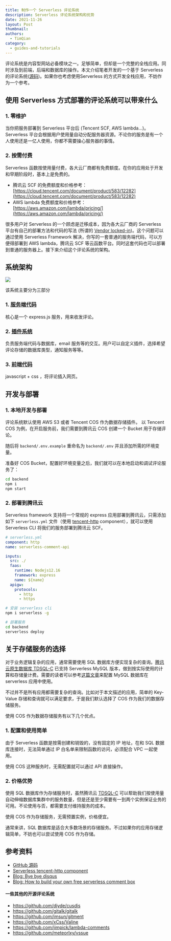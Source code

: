 ```yaml
---
title: 制作一个 Serverless 评论系统
description: Serverless 评论系统架构和优势
date: 2021-11-26
layout: Post
thumbnail: 
authors:
  - TimQian
category:
  - guides-and-tutorials
---
```


评论系统是内容型网站必备模块之一。足够简单，但却是一个完整的全栈应用。同时涉及到前端，后端和数据库的操作。本文介绍笔者开发的一个基于 Serverless 的评论系统([源码](https://github.com/timqian/murmur/))。如果你也考虑使用Serverless 的方式开发全栈应用，不妨作为一个参考。

## 使用 Serverless 方式部署的评论系统可以带来什么

### 1. 零维护

当你把服务部署到 Serverless 平台后 (Tencent SCF, AWS lambda...)。 Serverless 平台会根据用户使用量自动分配服务器资源。不论你的服务是有一个人使用还是一亿人使用，你都不需要操心服务器的事情。

### 2. 按需付费

Serverless 函数按使用量付费，各大云厂商都有免费额度。在你的应用处于开发和早期阶段时，基本上是免费的。

- 腾讯云 SCF 的免费额度和价格参考：[https://cloud.tencent.com/document/product/583/12282](https://cloud.tencent.com/document/product/583/12282)
- AWS lambda 免费额度和价格参考：[https://aws.amazon.com/lambda/pricing/](https://aws.amazon.com/lambda/pricing/)

很多用户对 Serverless 的一个顾虑是迁移成本，因为各大云厂商的 Serverless 平台有自己的部署方法和代码的写法 (所谓的 [Vendor locked-in](https://en.wikipedia.org/wiki/Vendor_lock-in))。这个问题可以通过使用 Serverless Framework 解决，你写的一套普通的服务端代码，可以方便得部署到 AWS lambda，腾讯云 SCF 等云函数平台。同时这套代码也可以部署到普通的服务器上。接下来介绍这个评论系统的架构。

## 系统架构

![](https://sp-assets-1300963013.cos.ap-guangzhou.myqcloud.com/blog/posts/2021-11-26-serverless-comment-system-1.png)

该系统主要分为三部分

### 1. [服务端代码](https://github.com/timqian/murmur/tree/main/backend)

核心是一个 express.js 服务，用来收发评论。

### 2. [插件系统](https://github.com/timqian/murmur/tree/main/backend/plugins)

负责服务端代码与数据库，email 服务等的交互。用户可以自定义插件，选择希望评论存储的数据库类型，通知服务等等。

### 3. [前端代码](https://github.com/timqian/murmur/tree/main/frontend)

javascript + css ，将评论插入网页。

## 开发与部署

### 1. 本地开发与部署

评论系统默认使用 AWS S3 或者 Tencent COS 作为数据存储插件。
以 Tencent COS 为例，在开启服务前，我们需要到腾讯云 COS 创建一个 Bucket 用于存储评论。

随后将 `backend/.env.example` 重命名为 `backend/.env` 并且添加所需的环境变量。

准备好 COS Bucket，配置好环境变量之后，我们就可以在本地启动和调试评论服务了：

```bash
cd backend
npm i
npm start
```

### 2. 部署到腾讯云

Serverless framework 支持将一个常规的 express 应用部署到腾讯云，只需添加如下 `serverless.yml` 文件（使用 [tencent-http](https://github.com/serverless-components/tencent-http/) component），就可以使用 Serverless CLI 将我们的服务部署到腾讯云 SCF。

```yaml
# serverless.yml
component: http
name: serverless-comment-api

inputs:
  src: ./
  faas:
    runtime: Nodejs12.16
    framework: express
    name: ${name}
  apigw:
    protocols:
      - http
      - https
```

```bash
# 安装 serverless cli
npm i serverless -g

# 部署服务
cd backend
serverless deploy
```

## 关于存储服务的选择

对于业务逻辑复杂的应用，通常需要使用 SQL 数据库方便实现复杂的查询。[腾讯云原生数据库 TDSQL-C](https://cloud.tencent.com/document/product/1003/30505) 已支持 Serverless MySQL 版本，做到按实际使用的计算和存储量计费。需要的读者可以参考[这篇文章](https://cloud.tencent.com/document/product/1154/51858)来配置 MySQL 数据库在 serverless 应用中使用。

不过并不是所有应用都需要复杂的查询。比如对于本文描述的应用，简单的 Key-Value 存储和查询就可以满足要求，于是我们默认选择了 COS 作为我们的数据存储服务。

使用 COS 作为数据存储服务有以下几个优点。

### 1. 配置和使用简单

由于 Serverless 函数是按需创建和销毁的，没有固定的 IP 地址，在和 SQL 数据库连接时，无法简单通过 IP 白名单来限制函数的访问，必须配合 VPC 一起使用。

使用 COS 这种服务时，无需配置就可以通过 API 直接操作。

### 2. 价格优势

使用 SQL 数据库作为存储服务时，虽然腾讯云 [TDSQL-C](https://cloud.tencent.com/document/product/1003/30505) 可以帮助我们按使用量自动伸缩数据库集群中的服务数量，但是还是至少需要有一到两个实例保证业务的可用。不论使用与否，都需要支付维持服务的成本。

使用 COS 作为存储服务，无需预置实例，价格便宜。

通常来讲，SQL 数据库是适合大多数场景的存储服务。不过如果你的应用存储逻辑简单，不妨也可以尝试使用 COS 作为存储。

## 参考资料

- [GitHub 源码](https://github.com/timqian/murmur)
- [Serverless tencent-http component](https://github.com/serverless-components/tencent-http/)
- [Blog: Bye bye disqus](https://pawelgrzybek.com/bye-bye-disqus-i-built-my-commenting-system-using-aws-serverless-stack-and-netlify-build-hooks/)
- [Blog: How to build your own free serverless comment box](https://www.freecodecamp.org/news/how-you-can-build-your-own-free-serverless-comment-box-dc9d4f366d12/)

#### 一些其他的开源评论系统

- https://github.com/djyde/cusdis
- https://github.com/gitalk/gitalk
- https://github.com/imsun/gitment
- https://github.com/xCss/Valine
- https://github.com/jimpick/lambda-comments
- https://github.com/meteorlxy/vssue